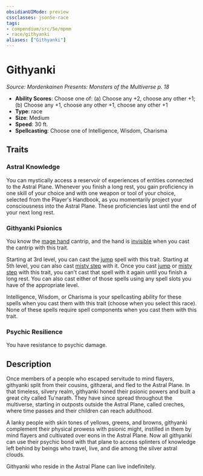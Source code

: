 ```yaml
---
obsidianUIMode: preview
cssclasses: json5e-race
tags:
- compendium/src/5e/mpmm
- race/githyanki
aliases: ["Githyanki"]
---
```

# Githyanki
*Source: Mordenkainen Presents: Monsters of the Multiverse p. 18*  

- **Ability Scores**: Choose one of: (a) Choose any +2, choose any other +1; (b) Choose any +1, choose any other +1, choose any other +1
- **Type**: race
- **Size**: Medium
- **Speed**: 30 ft.
- **Spellcasting**: Choose one of Intelligence, Wisdom, Charisma

## Traits

### Astral Knowledge

You can mystically access a reservoir of experiences of entities connected to the Astral Plane. Whenever you finish a long rest, you gain proficiency in one skill of your choice and with one weapon or tool of your choice, selected from the Player's Handbook, as you momentarily project your consciousness into the Astral Plane. These proficiencies last until the end of your next long rest.

### Githyanki Psionics

You know the [mage hand](z_compendium/spells/mage-hand.md) cantrip, and the hand is [invisible](z_compendium/rules/conditions.md#invisible) when you cast the cantrip with this trait.

Starting at 3rd level, you can cast the [jump](z_compendium/spells/jump.md) spell with this trait. Starting at 5th level, you can also cast [misty step](z_compendium/spells/misty-step.md) with it. Once you cast [jump](z_compendium/spells/jump.md) or [misty step](z_compendium/spells/misty-step.md) with this trait, you can't cast that spell with it again until you finish a long rest. You can also cast either of those spells using any spell slots you have of the appropriate level.

Intelligence, Wisdom, or Charisma is your spellcasting ability for these spells when you cast them with this trait (choose when you select this race). None of these spells require spell components when you cast them with this trait.

### Psychic Resilience

You have resistance to psychic damage.

## Description

Once members of a people who escaped servitude to mind flayers, githyanki split from their cousins, githzerai, and fled to the Astral Plane. In that timeless, silvery realm, githyanki honed their psionic powers and built a great city called Tu'narath. They have since spread throughout the multiverse, starting in outposts outside the Astral Plane, called creches, where time passes and their children can reach adulthood.

A lanky people with skin tones of yellows, greens, and browns, githyanki complement their physical prowess with psionic might, instilled in them by mind flayers and cultivated over eons in the Astral Plane. Now all githyanki can use their psychic bond with that plane to access splinters of knowledge left behind by beings who travel, live, and die among the silver astral clouds.

Githyanki who reside in the Astral Plane can live indefinitely.